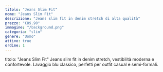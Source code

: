 ```yaml
---
titolo: "Jeans Slim Fit"
nome: "Jeans Slim Fit"
descrizione: "Jeans slim fit in denim stretch di alta qualità"
prezzo: "€89.90"
immagine: "/background.png"
categoria: "slim"
genere: "Uomo"
attivo: true
ordine: 1
---
```


titolo: "Jeans Slim Fit"
Jeans slim fit in denim stretch, vestibilità moderna e confortevole. Lavaggio blu classico, perfetti per outfit casual e semi-formali.

